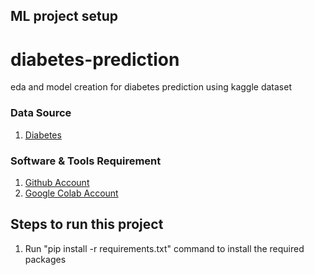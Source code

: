 ## ML project setup

# diabetes-prediction
eda and model creation for diabetes prediction using kaggle dataset

### Data Source 
1. [Diabetes](https://www.kaggle.com/datasets/akshaydattatraykhare/diabetes-dataset)

### Software & Tools Requirement

1. [Github Account](https://github.com)
2. [Google Colab Account](https://colab.research.google.com/)


## Steps to run this project

1. Run "pip install -r requirements.txt" command to install the required packages
